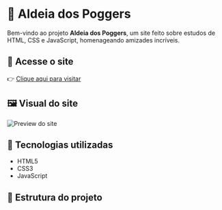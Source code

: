 # 🌟 Aldeia dos Poggers

Bem-vindo ao projeto **Aldeia dos Poggers**, um site feito sobre estudos de HTML, CSS e JavaScript, homenageando amizades incríveis.

## 🔗 Acesse o site

👉 [Clique aqui para visitar](https://luan0coelho.github.io/aldeia/)

## 🖼️ Visual do site

![Preview do site](https://luan0coelho.github.io/aldeia/src/Images/gustavo.png)

## 🚀 Tecnologias utilizadas

- HTML5
- CSS3
- JavaScript

## 📁 Estrutura do projeto

